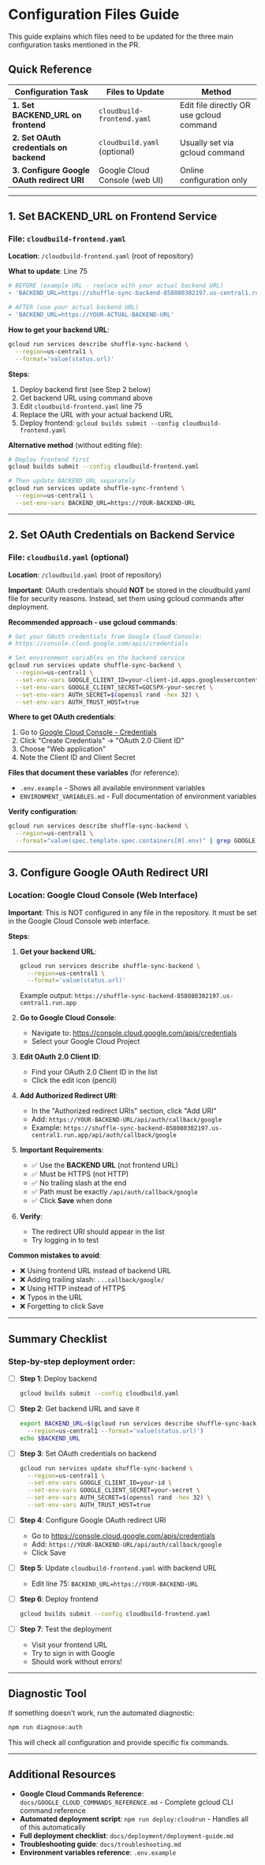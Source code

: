 # Configuration Files Guide

This guide explains which files need to be updated for the three main configuration tasks mentioned in the PR.

## Quick Reference

| Configuration Task | Files to Update | Method |
|-------------------|----------------|--------|
| **1. Set BACKEND_URL on frontend** | `cloudbuild-frontend.yaml` | Edit file directly OR use gcloud command |
| **2. Set OAuth credentials on backend** | `cloudbuild.yaml` (optional) | Usually set via gcloud command |
| **3. Configure Google OAuth redirect URI** | Google Cloud Console (web UI) | Online configuration only |

---

## 1. Set BACKEND_URL on Frontend Service

### File: `cloudbuild-frontend.yaml`

**Location**: `/cloudbuild-frontend.yaml` (root of repository)

**What to update**: Line 75

```yaml
# BEFORE (example URL - replace with your actual backend URL)
- 'BACKEND_URL=https://shuffle-sync-backend-858080302197.us-central1.run.app'

# AFTER (use your actual backend URL)
- 'BACKEND_URL=https://YOUR-ACTUAL-BACKEND-URL'
```

**How to get your backend URL**:
```bash
gcloud run services describe shuffle-sync-backend \
  --region=us-central1 \
  --format='value(status.url)'
```

**Steps**:
1. Deploy backend first (see Step 2 below)
2. Get backend URL using command above
3. Edit `cloudbuild-frontend.yaml` line 75
4. Replace the URL with your actual backend URL
5. Deploy frontend: `gcloud builds submit --config cloudbuild-frontend.yaml`

**Alternative method** (without editing file):
```bash
# Deploy frontend first
gcloud builds submit --config cloudbuild-frontend.yaml

# Then update BACKEND_URL separately
gcloud run services update shuffle-sync-frontend \
  --region=us-central1 \
  --set-env-vars BACKEND_URL=https://YOUR-BACKEND-URL
```

---

## 2. Set OAuth Credentials on Backend Service

### File: `cloudbuild.yaml` (optional)

**Location**: `/cloudbuild.yaml` (root of repository)

**Important**: OAuth credentials should **NOT** be stored in the cloudbuild.yaml file for security reasons. Instead, set them using gcloud commands after deployment.

**Recommended approach - use gcloud commands**:

```bash
# Get your OAuth credentials from Google Cloud Console:
# https://console.cloud.google.com/apis/credentials

# Set environment variables on the backend service
gcloud run services update shuffle-sync-backend \
  --region=us-central1 \
  --set-env-vars GOOGLE_CLIENT_ID=your-client-id.apps.googleusercontent.com \
  --set-env-vars GOOGLE_CLIENT_SECRET=GOCSPX-your-secret \
  --set-env-vars AUTH_SECRET=$(openssl rand -hex 32) \
  --set-env-vars AUTH_TRUST_HOST=true
```

**Where to get OAuth credentials**:
1. Go to [Google Cloud Console - Credentials](https://console.cloud.google.com/apis/credentials)
2. Click "Create Credentials" → "OAuth 2.0 Client ID"
3. Choose "Web application"
4. Note the Client ID and Client Secret

**Files that document these variables** (for reference):
- `.env.example` - Shows all available environment variables
- `ENVIRONMENT_VARIABLES.md` - Full documentation of environment variables

**Verify configuration**:
```bash
gcloud run services describe shuffle-sync-backend \
  --region=us-central1 \
  --format="value(spec.template.spec.containers[0].env)" | grep GOOGLE
```

---

## 3. Configure Google OAuth Redirect URI

### Location: Google Cloud Console (Web Interface)

**Important**: This is NOT configured in any file in the repository. It must be set in the Google Cloud Console web interface.

**Steps**:

1. **Get your backend URL**:
   ```bash
   gcloud run services describe shuffle-sync-backend \
     --region=us-central1 \
     --format='value(status.url)'
   ```
   
   Example output: `https://shuffle-sync-backend-858080302197.us-central1.run.app`

2. **Go to Google Cloud Console**:
   - Navigate to: https://console.cloud.google.com/apis/credentials
   - Select your Google Cloud Project

3. **Edit OAuth 2.0 Client ID**:
   - Find your OAuth 2.0 Client ID in the list
   - Click the edit icon (pencil)

4. **Add Authorized Redirect URI**:
   - In the "Authorized redirect URIs" section, click "Add URI"
   - Add: `https://YOUR-BACKEND-URL/api/auth/callback/google`
   - Example: `https://shuffle-sync-backend-858080302197.us-central1.run.app/api/auth/callback/google`

5. **Important Requirements**:
   - ✅ Use the **BACKEND URL** (not frontend URL)
   - ✅ Must be HTTPS (not HTTP)
   - ✅ No trailing slash at the end
   - ✅ Path must be exactly `/api/auth/callback/google`
   - ✅ Click **Save** when done

6. **Verify**:
   - The redirect URI should appear in the list
   - Try logging in to test

**Common mistakes to avoid**:
- ❌ Using frontend URL instead of backend URL
- ❌ Adding trailing slash: `...callback/google/`
- ❌ Using HTTP instead of HTTPS
- ❌ Typos in the URL
- ❌ Forgetting to click Save

---

## Summary Checklist

### Step-by-step deployment order:

- [ ] **Step 1**: Deploy backend
  ```bash
  gcloud builds submit --config cloudbuild.yaml
  ```

- [ ] **Step 2**: Get backend URL and save it
  ```bash
  export BACKEND_URL=$(gcloud run services describe shuffle-sync-backend \
    --region=us-central1 --format='value(status.url)')
  echo $BACKEND_URL
  ```

- [ ] **Step 3**: Set OAuth credentials on backend
  ```bash
  gcloud run services update shuffle-sync-backend \
    --region=us-central1 \
    --set-env-vars GOOGLE_CLIENT_ID=your-id \
    --set-env-vars GOOGLE_CLIENT_SECRET=your-secret \
    --set-env-vars AUTH_SECRET=$(openssl rand -hex 32) \
    --set-env-vars AUTH_TRUST_HOST=true
  ```

- [ ] **Step 4**: Configure Google OAuth redirect URI
  - Go to https://console.cloud.google.com/apis/credentials
  - Add: `https://YOUR-BACKEND-URL/api/auth/callback/google`
  - Click Save

- [ ] **Step 5**: Update `cloudbuild-frontend.yaml` with backend URL
  - Edit line 75: `BACKEND_URL=https://YOUR-BACKEND-URL`

- [ ] **Step 6**: Deploy frontend
  ```bash
  gcloud builds submit --config cloudbuild-frontend.yaml
  ```

- [ ] **Step 7**: Test the deployment
  - Visit your frontend URL
  - Try to sign in with Google
  - Should work without errors!

---

## Diagnostic Tool

If something doesn't work, run the automated diagnostic:

```bash
npm run diagnose:auth
```

This will check all configuration and provide specific fix commands.

---

## Additional Resources

- **Google Cloud Commands Reference**: `docs/GOOGLE_CLOUD_COMMANDS_REFERENCE.md` - Complete gcloud CLI command reference
- **Automated deployment script**: `npm run deploy:cloudrun` - Handles all of this automatically
- **Full deployment checklist**: `docs/deployment/deployment-guide.md`
- **Troubleshooting guide**: `docs/troubleshooting.md`
- **Environment variables reference**: `.env.example`
